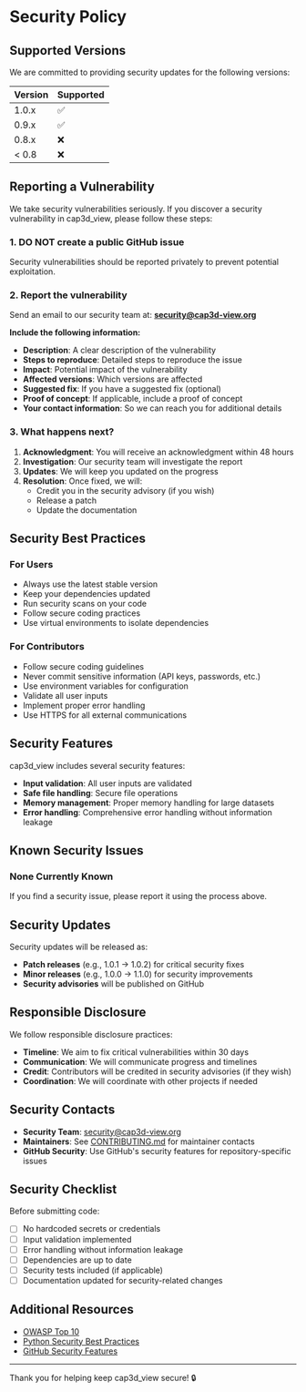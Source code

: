 # Security Policy

## Supported Versions

We are committed to providing security updates for the following versions:

| Version | Supported          |
| ------- | ------------------ |
| 1.0.x   | :white_check_mark: |
| 0.9.x   | :white_check_mark: |
| 0.8.x   | :x:                |
| < 0.8   | :x:                |

## Reporting a Vulnerability

We take security vulnerabilities seriously. If you discover a security vulnerability in cap3d_view, please follow these steps:

### 1. **DO NOT** create a public GitHub issue

Security vulnerabilities should be reported privately to prevent potential exploitation.

### 2. Report the vulnerability

Send an email to our security team at: **security@cap3d-view.org**

**Include the following information:**

- **Description**: A clear description of the vulnerability
- **Steps to reproduce**: Detailed steps to reproduce the issue
- **Impact**: Potential impact of the vulnerability
- **Affected versions**: Which versions are affected
- **Suggested fix**: If you have a suggested fix (optional)
- **Proof of concept**: If applicable, include a proof of concept
- **Your contact information**: So we can reach you for additional details

### 3. What happens next?

1. **Acknowledgment**: You will receive an acknowledgment within 48 hours
2. **Investigation**: Our security team will investigate the report
3. **Updates**: We will keep you updated on the progress
4. **Resolution**: Once fixed, we will:
   - Credit you in the security advisory (if you wish)
   - Release a patch
   - Update the documentation

## Security Best Practices

### For Users

- Always use the latest stable version
- Keep your dependencies updated
- Run security scans on your code
- Follow secure coding practices
- Use virtual environments to isolate dependencies

### For Contributors

- Follow secure coding guidelines
- Never commit sensitive information (API keys, passwords, etc.)
- Use environment variables for configuration
- Validate all user inputs
- Implement proper error handling
- Use HTTPS for all external communications

## Security Features

cap3d_view includes several security features:

- **Input validation**: All user inputs are validated
- **Safe file handling**: Secure file operations
- **Memory management**: Proper memory handling for large datasets
- **Error handling**: Comprehensive error handling without information leakage

## Known Security Issues

### None Currently Known

If you find a security issue, please report it using the process above.

## Security Updates

Security updates will be released as:

- **Patch releases** (e.g., 1.0.1 → 1.0.2) for critical security fixes
- **Minor releases** (e.g., 1.0.0 → 1.1.0) for security improvements
- **Security advisories** will be published on GitHub

## Responsible Disclosure

We follow responsible disclosure practices:

- **Timeline**: We aim to fix critical vulnerabilities within 30 days
- **Communication**: We will communicate progress and timelines
- **Credit**: Contributors will be credited in security advisories (if they wish)
- **Coordination**: We will coordinate with other projects if needed

## Security Contacts

- **Security Team**: security@cap3d-view.org
- **Maintainers**: See [CONTRIBUTING.md](CONTRIBUTING.md) for maintainer contacts
- **GitHub Security**: Use GitHub's security features for repository-specific issues

## Security Checklist

Before submitting code:

- [ ] No hardcoded secrets or credentials
- [ ] Input validation implemented
- [ ] Error handling without information leakage
- [ ] Dependencies are up to date
- [ ] Security tests included (if applicable)
- [ ] Documentation updated for security-related changes

## Additional Resources

- [OWASP Top 10](https://owasp.org/www-project-top-ten/)
- [Python Security Best Practices](https://python-security.readthedocs.io/)
- [GitHub Security Features](https://docs.github.com/en/github/managing-security-vulnerabilities)

---

Thank you for helping keep cap3d_view secure! 🔒 